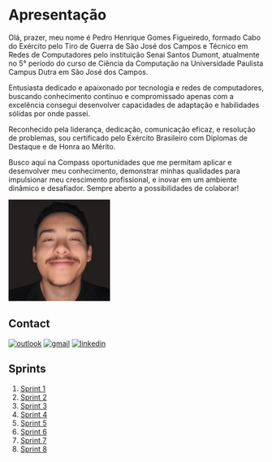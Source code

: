 
# Apresentação

Olá, prazer, meu nome é Pedro Henrique Gomes Figueiredo, formado Cabo do Exército pelo Tiro de Guerra de São José dos Campos e Técnico em Redes de Computadores pelo instituição Senai Santos Dumont, atualmente no 5° período do curso de Ciência da Computação na Universidade Paulista Campus Dutra em São José dos Campos.

Entusiasta dedicado e apaixonado por tecnologia e redes de computadores, buscando conhecimento contínuo e compromissado apenas com a excelência  consegui desenvolver capacidades de adaptação e habilidades sólidas por onde passei.

Reconhecido pela liderança, dedicação, comunicação eficaz, e resolução de problemas, sou certificado pelo Exército Brasileiro com Diplomas de Destaque e de Honra ao Mérito.

Busco aqui na Compass oportunidades que me permitam aplicar e desenvolver meu conhecimento, demonstrar minhas qualidades para impulsionar meu crescimento profissional, e inovar em um ambiente dinâmico e desafiador. Sempre aberto a possibilidades de colaborar!

<img src="img_foto_pessoal_readme/foto-pessoal_colorida.jpg" alt="Foto Pessoal" width=200px />

## Contact

[![outlook](https://img.shields.io/badge/Outlook-0077B5?style=for-the-badge&logo=Outlook&logoColor=white)](https://outlook.com/pedro.figueiredo.pb@compasso.com.br)
[![gmail](https://img.shields.io/badge/Gmail-D14836?style=for-the-badge&logo=gmail&logoColor=white)](https://gmail.com/pedro.henriquegofig@gmail.com)
[![linkedin](https://img.shields.io/badge/LinkedIn-0077B5?style=for-the-badge&logo=linkedin&logoColor=white)](https://www.linkedin.com/in/pedrogofigueiredo)

## Sprints

1. [Sprint 1](./Sprint1/README.md)
2. [Sprint 2](./Sprint2/README.md)
3. [Sprint 3](./Sprint3/README.md)
4. [Sprint 4](./Sprint4/README.md)
5. [Sprint 5](./Sprint5/README.md)
6. [Sprint 6](./Sprint6/README.md)
7. [Sprint 7](./Sprint7/README.md)
8. [Sprint 8](./Sprint8/README.md)

